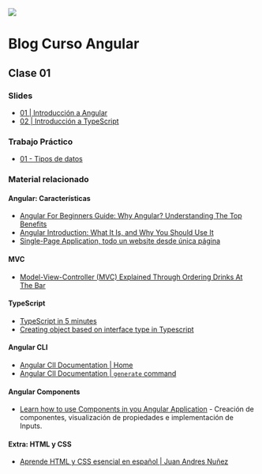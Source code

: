 <img src="https://goo.gl/forms/hFdoUTpX9g0JK0C23" />

# Blog Curso Angular

## Clase 01

### Slides

* [01 | Introducción a Angular](https://docs.google.com/presentation/d/1GJoB0I2PewJyunadXm7v1EqybVfY0sYAhkUob9mIzIg/edit?usp=sharing)
* [02 | Introducción a TypeScript](https://drive.google.com/open?id=1_ioQ2cAnDAgjAI0M32mRdQEuOiCf8NMfb52wq195RS0)

### Trabajo Práctico

* [01 - Tipos de datos](ejercicio-01.md)

### Material relacionado

#### Angular: Características

* [Angular For Beginners Guide: Why Angular? Understanding The Top Benefits](https://blog.angular-university.io/why-angular-angular-vs-jquery-a-beginner-friendly-explanation-on-the-advantages-of-angular-and-mvc/)
* [Angular Introduction: What It Is, and Why You Should Use It](https://www.sitepoint.com/angular-introduction/)
* [Single-Page Application, todo un website desde única página](https://www.arsys.es/blog/programacion/diseno-web/spa-unica-pagina/)

#### MVC

* [Model-View-Controller (MVC) Explained Through Ordering Drinks At The Bar](https://medium.freecodecamp.org/model-view-controller-mvc-explained-through-ordering-drinks-at-the-bar-efcba6255053)

#### TypeScript

* [TypeScript in 5 minutes](https://www.typescriptlang.org/docs/handbook/typescript-in-5-minutes.html)
* [Creating object based on interface type in Typescript](https://zohaib.me/creating-object-based-on-interface-type-in-typescript/)

#### Angular CLI

* [Angular ClI Documentation | Home](https://github.com/angular/angular-cli/wiki)
* [Angular ClI Documentation | `generate` command](https://github.com/angular/angular-cli/wiki/generate)

#### Angular Components

* [Learn how to use Components in you Angular Application](https://malcoded.com/posts/angular-fundamentals-components) - Creación de componentes, visualización de propiedades e implementación de Inputs.

#### Extra: HTML y CSS

* [Aprende HTML y CSS esencial en español | Juan Andres Nuñez](https://www.youtube.com/watch?v=TBEQ8WuAUYY&list=PLM-Y_YQmMEqCae2LNXpk7S6zCjiZQ3252)